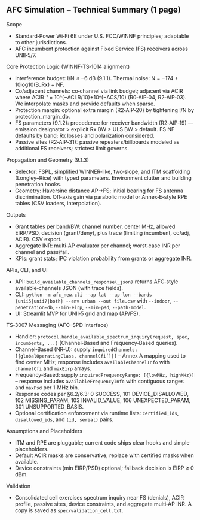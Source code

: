 ## AFC Simulation – Technical Summary (1 page)

Scope
- Standard‑Power Wi‑Fi 6E under U.S. FCC/WINNF principles; adaptable to other jurisdictions.
- AFC incumbent protection against Fixed Service (FS) receivers across UNII‑5/7.

Core Protection Logic (WINNF‑TS‑1014 alignment)
- Interference budget: I/N ≤ −6 dB (9.1.1). Thermal noise: N = −174 + 10log10(B_Rx) + NF.
- Co/adjacent channels: co‑channel via link budget; adjacent via ACIR where ACIR⁻¹ = 10^(−ACLR/10)+10^(−ACS/10) (R0‑AIP‑04, R2‑AIP‑03). We interpolate masks and provide defaults when sparse.
- Protection margin: optional extra margin (R2‑AIP‑20) by tightening I/N by protection_margin_db.
- FS parameters (9.1.2): precedence for receiver bandwidth (R2‑AIP‑19) — emission designator > explicit Rx BW > ULS BW > default. FS NF defaults by band; Rx losses and polarization considered.
- Passive sites (R2‑AIP‑31): passive repeaters/billboards modeled as additional FS receivers; strictest limit governs.

Propagation and Geometry (9.1.3)
- Selector: FSPL, simplified WINNER‑like, two‑slope, and ITM scaffolding (Longley–Rice) with typed parameters. Environment clutter and building penetration hooks.
- Geometry: Haversine distance AP→FS; initial bearing for FS antenna discrimination. Off‑axis gain via parabolic model or Annex‑E‑style RPE tables (CSV loaders, interpolation).

Outputs
- Grant tables per band/BW: channel number, center MHz, allowed EIRP/PSD, decision (grant/deny), plus trace (limiting incumbent, co/adj, ACIR). CSV export.
- Aggregate INR: multi‑AP evaluator per channel; worst‑case INR per channel and pass/fail.
- KPIs: grant stats; IPC violation probability from grants or aggregate INR.

APIs, CLI, and UI
- API: `build_available_channels_response(_json)` returns AFC‑style available‑channels JSON (with trace fields).
- CLI: `python -m afc_new.cli --ap-lat --ap-lon --bands {unii5|unii7|both} --env urban --out file.csv` with `--indoor`, `--penetration-db`, `--min-eirp`, `--min-psd`, `--path-model`.
- UI: Streamlit MVP for UNII‑5 grid and map (AP/FS).

TS‑3007 Messaging (AFC–SPD Interface)
- Handler: `protocol.handle_available_spectrum_inquiry(request, spec, incumbents, ...)` (Channel‑Based and Frequency‑Based queries).
- Channel‑Based (NR‑U): supply `inquiredChannels: [{globalOperatingClass, channelCfi[]}]` – Annex A mapping used to find center MHz; response includes `availableChannelInfo` with `channelCfi` and `maxEirp` arrays.
- Frequency‑Based: supply `inquiredFrequencyRange: [{lowMHz, highMHz}]` – response includes `availableFrequencyInfo` with contiguous ranges and `maxPsd` per 1‑MHz bin.
- Response codes per §6.2/6.3: 0 SUCCESS, 101 DEVICE_DISALLOWED, 102 MISSING_PARAM, 103 INVALID_VALUE, 106 UNEXPECTED_PARAM, 301 UNSUPPORTED_BASIS.
- Optional certification enforcement via runtime lists: `certified_ids`, `disallowed_ids`, and `(id, serial)` pairs.

Assumptions and Placeholders
- ITM and RPE are pluggable; current code ships clear hooks and simple placeholders.
- Default ACIR masks are conservative; replace with certified masks when available.
- Device constraints (min EIRP/PSD) optional; fallback decision is EIRP ≥ 0 dBm.

Validation
- Consolidated cell exercises spectrum inquiry near FS (denials), ACIR profile, passive sites, device constraints, and aggregate multi‑AP INR. A copy is saved as `spec/validation_cell.txt`.


